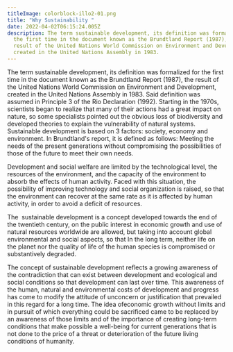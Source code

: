 ```yaml
---
titleImage: colorblock-illo2-01.png
title: "Why Sustainability "
date: 2022-04-02T06:15:24.005Z
description: The term sustainable development, its definition was formalized for
  the first time in the document known as the Brundtland Report (1987), the
  result of the United Nations World Commission on Environment and Development,
  created in the United Nations Assembly in 1983.
---
```

The term sustainable development, its definition was formalized for the first time in the document known as the Brundtland Report (1987), the result of the United Nations World Commission on Environment and Development, created in the United Nations Assembly in 1983. Said definition was assumed in Principle 3 of the Rio Declaration (1992). Starting in the 1970s, scientists began to realize that many of their actions had a great impact on nature, so some specialists pointed out the obvious loss of biodiversity and developed theories to explain the vulnerability of natural systems. Sustainable development is based on 3 factors: society, economy and environment. In Brundtland's report, it is defined as follows: Meeting the needs of the present generations without compromising the possibilities of those of the future to meet their own needs.

Development and social welfare are limited by the technological level, the resources of the environment, and the capacity of the environment to absorb the effects of human activity. Faced with this situation, the possibility of improving technology and social organization is raised, so that the environment can recover at the same rate as it is affected by human activity, in order to avoid a deficit of resources.

The  sustainable development is a concept developed towards the end of the twentieth century, on the public interest in economic growth and use of natural resources worldwide are allowed, but taking into account global environmental and social aspects, so that In the long term, neither life on the planet nor the quality of life of the human species is compromised or substantively degraded.

The concept of sustainable development reflects a growing awareness of the contradiction that can exist between development and ecological and social conditions so that development can last over time. This awareness of the human, natural and environmental costs of development and progress has come to modify the attitude of unconcern or justification that prevailed in this regard for a long time. The idea of ​​economic growth without limits and in pursuit of which everything could be sacrificed came to be replaced by an awareness of those limits and of the importance of creating long-term conditions that make possible a well-being for current generations that is not done to the price of a threat or deterioration of the future living conditions of humanity.
